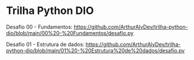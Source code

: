 # Trilha Python DIO
Desafio 00 - Fundamentos: https://github.com/ArthurAlvDev/trilha-python-dio/blob/main/00%20-%20Fundamentos/desafio.py

Desafio 01 - Estrutura de dados: https://github.com/ArthurAlvDev/trilha-python-dio/blob/main/01%20-%20Estrutura%20de%20dados/desafio.py
